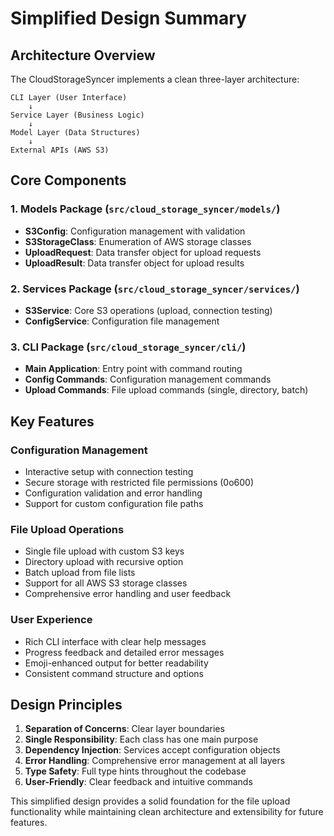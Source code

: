 # Simplified Design Summary

## Architecture Overview

The CloudStorageSyncer implements a clean three-layer architecture:

```
CLI Layer (User Interface)
    ↓
Service Layer (Business Logic)
    ↓
Model Layer (Data Structures)
    ↓
External APIs (AWS S3)
```

## Core Components

### 1. Models Package (`src/cloud_storage_syncer/models/`)
- **S3Config**: Configuration management with validation
- **S3StorageClass**: Enumeration of AWS storage classes
- **UploadRequest**: Data transfer object for upload requests
- **UploadResult**: Data transfer object for upload results

### 2. Services Package (`src/cloud_storage_syncer/services/`)
- **S3Service**: Core S3 operations (upload, connection testing)
- **ConfigService**: Configuration file management

### 3. CLI Package (`src/cloud_storage_syncer/cli/`)
- **Main Application**: Entry point with command routing
- **Config Commands**: Configuration management commands
- **Upload Commands**: File upload commands (single, directory, batch)

## Key Features

### Configuration Management
- Interactive setup with connection testing
- Secure storage with restricted file permissions (0o600)
- Configuration validation and error handling
- Support for custom configuration file paths

### File Upload Operations
- Single file upload with custom S3 keys
- Directory upload with recursive option
- Batch upload from file lists
- Support for all AWS S3 storage classes
- Comprehensive error handling and user feedback

### User Experience
- Rich CLI interface with clear help messages
- Progress feedback and detailed error messages
- Emoji-enhanced output for better readability
- Consistent command structure and options

## Design Principles

1. **Separation of Concerns**: Clear layer boundaries
2. **Single Responsibility**: Each class has one main purpose
3. **Dependency Injection**: Services accept configuration objects
4. **Error Handling**: Comprehensive error management at all layers
5. **Type Safety**: Full type hints throughout the codebase
6. **User-Friendly**: Clear feedback and intuitive commands

This simplified design provides a solid foundation for the file upload functionality while maintaining clean architecture and extensibility for future features.

